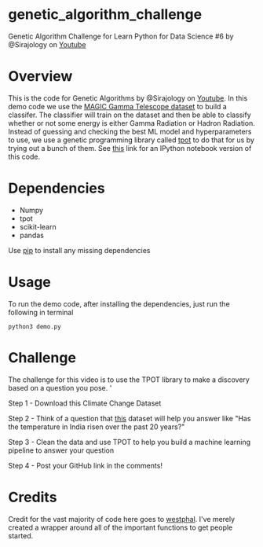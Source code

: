 # genetic_algorithm_challenge
Genetic Algorithm Challenge for Learn Python for Data Science #6 by @Sirajology on [Youtube](https://youtu.be/dSofAXnnFrY)

Overview
============
This is the code for Genetic Algorithms by @Sirajology on [Youtube](https://youtu.be/dSofAXnnFrY). In this demo code we use the [MAGIC Gamma Telescope dataset](https://archive.ics.uci.edu/ml/datasets/MAGIC+Gamma+Telescope) to build a classifer. The classifier will train on the dataset and then be able to classify whether or not some energy is either Gamma Radiation or Hadron Radiation. Instead of guessing and checking the best ML model and hyperparameters to use, we use a genetic programming library called [tpot](https://github.com/rhiever/tpot) to do that for us by trying out a bunch of them. See [this](https://github.com/rhiever/tpot/tree/master/tutorials/MAGIC%20Gamma%20Telescope) link for an IPython notebook version of this code. 

Dependencies
============

* Numpy 
* tpot
* scikit-learn
* pandas

Use [pip](https://pypi.python.org/pypi/pip) to install any missing dependencies

Usage
===========

To run the demo code, after installing the dependencies, just run the following in terminal

``python3 demo.py``

Challenge
===========
The challenge for this video is to use the TPOT library to make a discovery based on a question you pose. '

Step 1 - Download this Climate Change Dataset

Step 2 - Think of a question that [this](https://www.kaggle.com/berkeleyearth/climate-change-earth-surface-temperature-data) dataset will help you answer like "Has the temperature in India risen over the past 20 years?"

Step 3 - Clean the data and use TPOT to help you build a machine learning pipeline to answer your question

Step 4 - Post your GitHub link in the comments! 

Credits
===========
Credit for the vast majority of code here goes to [westphal](https://github.com/westphahl). I've merely created a wrapper around all of the important functions to get people started. 

